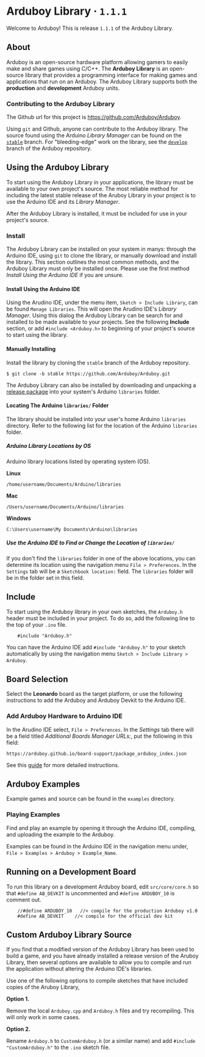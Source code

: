 Arduboy Library · `1.1.1`
===============

Welcome to Arduboy! This is release `1.1.1` of the Arduboy Library.

## About

Arduboy is an open-source hardware platform allowing gamers to easily make and share games using C/C++. The **Arduboy Library** is an open-source library that provides a programming interface for making games and applications that run on an Arduboy. The Arduboy Library supports both the **production** and **development** Arduboy units.

### Contributing to the Arduboy Library

The Github url for this project is https://github.com/Arduboy/Arduboy.

Using `git` and Github, anyone can contribute to the Arduboy library. The source found using the Arduino _Library Manager_ can be found on the [`stable`](https://github.com/Arduboy/Arduboy/tree/stable) branch. For "bleeding-edge" work on the library, see the [`develop`](https://github.com/Arduboy/Arduboy/tree/develop) branch of the Arduboy repository.

## Using the Arduboy Library

To start using the Arduboy Library in your applications, the library must be
available to your own project's source. The most reliable method for including
the latest stable release of the Aruboy Library in your project is to use the
Arduino IDE and its _Library Manager_.

After the Arduboy Library is installed, it must be included for use in your project's source.

### Install

The Arduboy Library can be installed on your system in manys: through the Arduino IDE, using `git` to clone the library, or manually download and install the library. This section outlines the most common methods, and the Arduboy Library must only be installed once. Please use the first method _Install Using the Arduino IDE_ if you are unsure.

#### Install Using the Arduino IDE

Using the Arudino IDE, under the menu item, `Sketch > Include Library`, can be
found `Manage Libraries`. This will open the Arudino IDE's _Library Manager_.
Using this dialog the Arduboy Library can be search for and installed to be
made available to your projects. See the following **Include** section, or add
`#include <Arduboy.h>` to beginning of your project's source to start using the library.

#### Manually Installing

Install the library by cloning the `stable` branch of the Arduboy repository.

    $ git clone -b stable https://github.com/Arduboy/Arduboy.git

The Arduboy Library can also be installed by downloading and unpacking a
[release package](https://github.com/Arduboy/Arduboy/releases) into your
system's Arduino `libraries` folder.

#### Locating The Arduino `libraries/` Folder

The library should be installed into your user's home Arduino `libraries`
directory. Refer to the following list for the location of the Arduino
`libraries` folder.

##### Arduino Library Locations by OS

Arduino library locations listed by operating system (OS).

**Linux**

    /home/username/Documents/Arduino/libraries

**Mac**

    /Users/username/Documents/Arduino/libraries

**Windows**

    C:\Users\username\My Documents\Arduino\libraries

##### Use the Arduino IDE to Find or Change the Location of `libraries/`

If you don't find the `libraries` folder in one of the above locations, you can
determine its location using the navigation menu `File > Preferences`. In the
`Settings` tab will be a `Sketchbook location:` field. The `libraries` folder
will be in the folder set in this field.

## Include

To start using the Arduboy library in your own sketches, the  `Arduboy.h` header
must be included in your project. To do so, add the following line to the top of your `.ino` file.

~~~~~~~~~~~~~~~{.cpp}
    #include "Arduboy.h"
~~~~~~~~~~~~~~~

You can have the Arduino IDE add `#include "Arduboy.h"` to your sketch 
automatically by using the navigation menu `Sketch > Include Library > Arduboy`.

## Board Selection

Select the **Leonardo** board as the target platform, or use the following
instructions to add the Arduboy and Arduboy Devkit to the Arduino IDE.

### Add Arduboy Hardware to Arduino IDE

In the Arudino IDE select, `File > Preferences`. In the *Settings* tab there
will be a field titled *Additional Boards Manager URLs:*, put the following in
this field:

    https://arduboy.github.io/board-support/package_arduboy_index.json

See this [guide](http://community.arduboy.com/t/quickly-add-the-arduboy-arduboy-devkit-to-the-arduino-ide/1069) for more detailed instructions.

## Arduboy Examples

Example games and source can be found in the `examples` directory.

### Playing Examples

Find and play an example by opening it through the Arduino IDE, compiling, 
and uploading the example to the Arduboy.

Examples can be found in the Arduino IDE in the navigation menu under, 
`File > Examples > Arduboy > Example_Name`.

## Running on a Development Board

To run this library on a development Arduboy board, edit `src/core/core.h` so 
that `#define AB_DEVKIT` is uncommented and `#define ARDUBOY_10` is comment out.

~~~~~~~~~~~~~~~{.cpp}
    //#define ARDUBOY_10   //< compile for the production Arduboy v1.0
    #define AB_DEVKIT    //< compile for the official dev kit
~~~~~~~~~~~~~~~

## Custom Arduboy Library Source

If you find that a modified version of the Arduboy Library has been used to
build a game, and you have already installed a release version of the Aruboy
Library, then several options are available to allow you to compile and run the
application without altering the Arduino IDE's libraries.

Use one of the following options to compile sketches that have included copies
of the Aruboy Library,

**Option 1.**

Remove the local `Arduboy.cpp` and `Arduboy.h` files and try recompiling. 
This will only work in some cases.

**Option 2.**

Rename `Arduboy.h` to `CustomArduboy.h` (or a similar name) and add
`#include "CustomArduboy.h"` to the `.ino` sketch file. 
